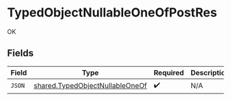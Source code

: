 # TypedObjectNullableOneOfPostRes

OK


## Fields

| Field                                                                              | Type                                                                               | Required                                                                           | Description                                                                        |
| ---------------------------------------------------------------------------------- | ---------------------------------------------------------------------------------- | ---------------------------------------------------------------------------------- | ---------------------------------------------------------------------------------- |
| `JSON`                                                                             | [shared.TypedObjectNullableOneOf](../../models/shared/typedobjectnullableoneof.md) | :heavy_check_mark:                                                                 | N/A                                                                                |
